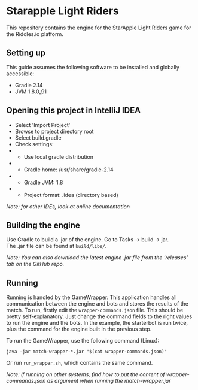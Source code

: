 # Starapple Light Riders
This repository contains the engine for the StarApple Light Riders game for the Riddles.io platform.

## Setting up

This guide assumes the following software to be installed and globally
accessible:

- Gradle 2.14
- JVM 1.8.0_91

## Opening this project in IntelliJ IDEA

- Select 'Import Project'
- Browse to project directory root
- Select build.gradle
- Check settings:
- * Use local gradle distribution
- * Gradle home: /usr/share/gradle-2.14
- * Gradle JVM: 1.8
- * Project format: .idea (directory based)

*Note: for other IDEs, look at online documentation*

## Building the engine

Use Gradle to build a .jar of the engine. Go to Tasks -> build -> jar.  
The .jar file can be found at `build/libs/`.

*Note: You can also download the latest engine .jar file from the 'releases'
tab on the GitHub repo.*

## Running 

Running is handled by the GameWrapper. This application handles all communication between
the engine and bots and stores the results of the match. To run, firstly edit the 
`wrapper-commands.json` file. This should be pretty self-explanatory. Just change the command
fields to the right values to run the engine and the bots. In the example, the starterbot
is run twice, plus the command for the engine built in the previous step.
 
To run the GameWrapper, use the following command (Linux):
````
java -jar match-wrapper-*.jar "$(cat wrapper-commands.json)"
````
Or run `run_wrapper.sh`, which contains the same command.

*Note: if running on other systems, find how to put the content of wrapper-commands.json as
argument when running the match-wrapper.jar*